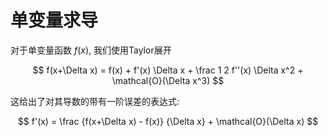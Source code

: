 # 单变量求导

对于单变量函数 $f(x)$, 我们使用Taylor展开

$$
f(x+\Delta x) = f(x) + f'(x) \Delta x + \frac 1 2 f''(x) \Delta x^2 + \mathcal{O}(\Delta x^3)
$$

这给出了对其导数的带有一阶误差的表达式:

$$
f'(x) = \frac {f(x+\Delta x) - f(x)} {\Delta x} + \mathcal{O}(\Delta x)
$$